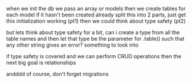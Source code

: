 when we init the db we pass an array or models
then we create tables for each model if it hasn't been created already
split this into 2 parts, just get this initialization working (pt1) then we could think about type safety (pt2)

but lets think about type safety for a bit, can i create a type from all the table names and then let that type be the parameter for .table()
such that any other string gives an error? something to look into

if type safety is covered and we can perform CRUD operations then the next big goal is relationships

andddd of course, don't forget migrations
